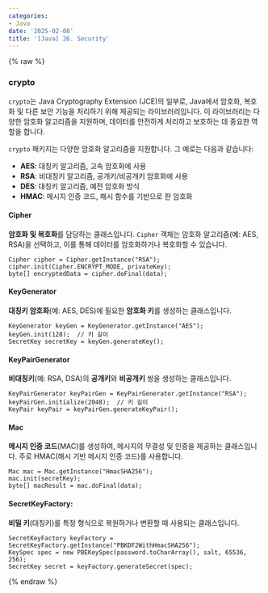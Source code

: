 ```yaml
---
categories:
- Java
date: '2025-02-08'
title: '[Java] 26. Security'
---
```


{% raw %}
### crypto
`crypto`는 Java Cryptography Extension (JCE)의 일부로, Java에서 암호화, 복호화 및 다른 보안 기능을 처리하기 위해 제공되는 라이브러리입니다. 이 라이브러리는 다양한 암호화 알고리즘을 지원하며, 데이터를 안전하게 처리하고 보호하는 데 중요한 역할을 합니다.

`crypto` 패키지는 다양한 암호화 알고리즘을 지원합니다. 그 예로는 다음과 같습니다:
- **AES**: 대칭키 알고리즘, 고속 암호화에 사용
- **RSA**: 비대칭키 알고리즘, 공개키/비공개키 암호화에 사용
- **DES**: 대칭키 알고리즘, 예전 암호화 방식
- **HMAC**: 메시지 인증 코드, 해시 함수를 기반으로 한 암호화

#### Cipher
**암호화 및 복호화**를 담당하는 클래스입니다. `Cipher` 객체는 암호화 알고리즘(예: AES, RSA)을 선택하고, 이를 통해 데이터를 암호화하거나 복호화할 수 있습니다.

```
Cipher cipher = Cipher.getInstance("RSA");
cipher.init(Cipher.ENCRYPT_MODE, privateKey);
byte[] encryptedData = cipher.doFinal(data);
```
    
#### KeyGenerator
**대칭키 암호화**(예: AES, DES)에 필요한 **암호화 키**를 생성하는 클래스입니다.
    
```
KeyGenerator keyGen = KeyGenerator.getInstance("AES");
keyGen.init(128);  // 키 길이
SecretKey secretKey = keyGen.generateKey();
```
    
#### KeyPairGenerator
**비대칭키**(예: RSA, DSA)의 **공개키**와 **비공개키** 쌍을 생성하는 클래스입니다.

```
KeyPairGenerator keyPairGen = KeyPairGenerator.getInstance("RSA");
keyPairGen.initialize(2048);  // 키 길이
KeyPair keyPair = keyPairGen.generateKeyPair();
```
    
#### Mac
**메시지 인증 코드**(MAC)를 생성하여, 메시지의 무결성 및 인증을 제공하는 클래스입니다. 주로 HMAC(해시 기반 메시지 인증 코드)를 사용합니다.

```
Mac mac = Mac.getInstance("HmacSHA256");
mac.init(secretKey);
byte[] macResult = mac.doFinal(data);
```
    
#### SecretKeyFactory:
**비밀 키**(대칭키)를 특정 형식으로 복원하거나 변환할 때 사용되는 클래스입니다.
    
```
SecretKeyFactory keyFactory = SecretKeyFactory.getInstance("PBKDF2WithHmacSHA256");
KeySpec spec = new PBEKeySpec(password.toCharArray(), salt, 65536, 256);
SecretKey secret = keyFactory.generateSecret(spec);
```
{% endraw %}